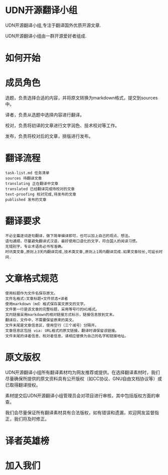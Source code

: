 # UDN开源翻译小组
UDN开源翻译小组,专注于翻译国外优质开源文章.

UDN开源翻译小组由一群开源爱好者组成.


# 如何开始

# 成员角色


选题，负责选择合适的内容，并将原文转换为markdown格式，提交到sources中。

译者，负责从选题中选择内容进行翻译。

校对，负责将初译的文章进行文字润色、技术校对等工作。

发布，负责将校对后的文章，排版进行发布。


# 翻译流程


    task-list.md 任务清单
    sources 待翻译文章
    translating 正在翻译中文章
    translated 已经翻译完成待校对的文章
    text-proofing 校对完成,待发布的文章
    published 发布的文章

# 翻译要求
    不必全篇逐词逐句翻译，做下简单编译即可，也可以加上自己的观点、想法。
    语句通顺，尽量避免翻译式汉语，最好使用口语化的文字，符合国人的阅读习惯。
    无错别字，专业术语务必书写准确。
    时讯类文章,原则上3天内翻译完成,技术类文章,原则上1周内翻译完成.如果文章较长,可延长时间.
    

# 文章格式规范



    使用标题作为文件名保存原文。
    文件名格式:文章标题+文件状态+译者
    使用markdown（md）格式保存英文原文的文字。
    文件第一行是该文章的完整标题，采用等号行的H1格式。
    文内链接采用markdown的相对链接方式标示，链接信息放到文末。
    翻译后，文件中，不需要保留原来的英文。
    文件末尾是文章信息区，使用空行（三个减号）分隔开。
    文章信息区包括 via: URL格式的原文链接。翻译时请保留该链接。
    文件末尾的译者信息、校对者信息，请相应替换为自己的名字和链接地址。


# 原文版权

UDN开源翻译小组所有翻译素材均为网友推荐或提供。在选择翻译素材时，我们尽量确保所提供的原文资料具有公开版权（如CC协议、GNU自由文档协议等）或已取得翻译授权。

素材提交后UDN开源翻译小组管理员会对项目进行审核，其中包括版权方面的审查。

我们会尽量保证所有翻译素材具有合法版权，如有错误和遗漏，欢迎网友监督指正，我们将及时修正。

# 译者英雄榜

# 加入我们

